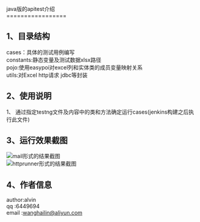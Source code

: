 
java版的apitest介绍<br>
=================<br>

1、目录结构
-----------
cases：具体的测试用例编写<br>
constants:静态变量及测试数据xlsx路径<br>
pojo:使用easypoi对excel列和实体类的成员变量映射关系<br>
utils:对Excel http请求 jdbc等封装<br>

2、使用说明
-----------

1、 通过指定testng文件及内容中的类和方法确定运行cases(jenkins构建之后执行此文件)

3、运行效果截图
-----------

![mail形式的结果截图](https://github.com/alvinsss/apitest/blob/master/report/mail.png)<br>
![httprunner形式的结果截图](https://github.com/alvinsss/apitest/blob/master/report/htmlrunner.png)<br>

4、作者信息
-----------

author:alvin<br>
qq    :6449694<br>
email :wanghailin@aliyun.com<br>
